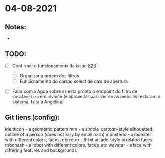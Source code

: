 # 04-08-2021

## Notes:

- 



## TODO:

* [ ] Confirmar o funcionamento da issue [823](http://git.haidar.com.br/engineers/archimedes/issues/823)
  * [ ] Organizar a ordem dos filtros
  * [ ] Funcionamento do campo select de data de abertura
* [ ] Falar com a Agda sobre se esta pronto o endpoint do filtro de `dataAbertura` em invoice (e aproveitar para ver se as meninas testaram o sistema, falta a Angélica)





## Git liens (config):

identicon - a geometric pattern
mm - a simple, cartoon-style silhouetted outline of a person (does not vary by email hash)
monsterid - a monster with different colors, faces, etc
retro - 8-bit arcade-style pixelated faces
robohash - a robot with different colors, faces, etc
wavatar - a face with differing features and backgrounds
